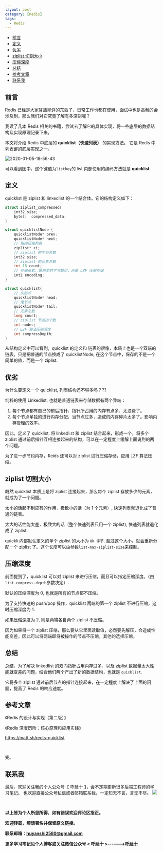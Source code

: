 ```yaml
---
layout: post
category: [Redis]
tags:
  - Redis
---
```


- [前言](#前言)
- [定义](#定义)
- [优劣](#优劣)
- [ziplist 切割大小](#ziplist-切割大小)
- [压缩深度](#压缩深度)
- [总结](#总结)
- [参考文章](#参考文章)
- [联系我](#联系我)

## 前言
Redis 已经是大家耳熟能详的东西了，日常工作也都在使用，面试中也是高频的会涉及到，那么我们对它究竟了解有多深刻呢？

我读了几本 Redis 相关的书籍，尝试去了解它的具体实现，将一些底层的数据结构及实现原理记录下来。

本文将介绍 Redis 中底层的 **quicklist（快速列表）** 的实现方法。 它是 Redis 中列表键的底层实现之一。

![2020-01-05-16-56-43](http://img.couplecoders.tech/2020-01-05-16-56-43.png)

可以看到图中，这个键值为`listkey`的 list 内部使用的编码方法就是 **quicklist**.

## 定义

quicklist 是 ziplist 和 linkedlist 的一个结合体。它的结构定义如下：

```c
struct ziplist_compressed{
    int32 size;
    byte[]  compressed_data;
}

struct quicklistNode {
    quicklistNode* prev;
    quicklistNode* next;
    // 指向压缩列表
    ziplist* zi; 
    // ziplist 的字节总数
    int32 size;
    // ziplist 的元素总数
    int 16 count;
    // 存储形式，是原生的字节数组，还是 LZF 压缩存储
    int2 encoding;
}

struct quicklist{
    // 头结点
    quicklistNode* head;
    // 尾节点
    quicklistNode* tail;
    // 元素总数
    long count;
    // ziplist 节点的个数
    int nodes;
    // LZF 算法压缩深度
    int compressDepth;
}
```

从结构定义中可以看到，quicklist 的定义和 链表的很像，本质上也是一个双端的链表，只是把普通的节点换成了 quicklistNode, 在这个节点中，保存的不是一个简单的值，而是一个 ziplist.

## 优劣

为什么要定义一个 quicklist, 列表结构还不够多吗？??

纯粹的使用 Linkedlist, 也就是普通链表来存储数据有两个弊端：

1. 每个节点都有自己的前后指针，指针所占用的内存有点多，太浪费了。
2. 每个节点单独的进行内存分配，当节点过多，造成的内存碎片太多了。影响内存管理的效率。

因此，定义了 quicklist, 将 linkedlist 和 ziplist 结合起来，形成一个，将多个 ziplist 通过前后指针互相连接起来的结构，可以在一定程度上缓解上面说到的两个问题。

为了进一步节约内存，Reids 还可以对 ziplist 进行压缩存储，应用 LZF 算法压缩。

## ziplist 切割大小

既然 quicklist 本质上是将 ziplist 连接起来，那么每个 ziplist 存放多少的元素，就成为了一个问题。

太小的话起不到应有的作用，极致小的话（为 1 个元素）, 快速列表就退化成了普通的链表。

太大的话性能太差，极致大的话（整个快速列表只用一个 ziplist), 快速列表就退化成了 ziplist.

quickli 内部默认定义的单个 ziplist 的大小为 `8k 字节`. 超过这个大小，就会重新分配一个 ziplist 了。这个长度可以由参数`list-max-ziplist-size`来控制。

## 压缩深度

前面提到了，quicklist 可以对 ziplist 来进行压缩，而且可以指定压缩深度。（由`list-compress-depth`参数决定）.

默认的压缩深度为 0, 也就是所有的节点都不压缩。

为了支持快速的 push/pop 操作，quicklist 两端的第一个 ziplist 不进行压缩，这时压缩深度为 1.

如果压缩深度为 2, 则是两端各自两个 ziplist 不压缩。

因为如果将一个 ziplist 压缩，那么要从它里面读取值，必然要先解压，会造成性能变差，因此可以将两端即将被操作的节点不压缩，其他的选择压缩。

## 总结

总结，为了解决 linkedlist 的双向指针占用内存过多，以及 ziplist 数据量太大性能就变差的问题，结合他们两个产出了新的数据结构，也就是 `quicklist`.

它将多个 ziplist 通过前后节点的指针连接起来，在一定程度上解决了上面的问题，提高了 Redis 的响应速度。

## 参考文章

《Redis 的设计与实现（第二版）》

《Redis 深度历险：核心原理和应用实践》

https://matt.sh/redis-quicklist

<br>

完。
<br>

## 联系我
最后，欢迎关注我的个人公众号【 呼延十 】，会不定期更新很多后端工程师的学习笔记。
也欢迎直接公众号私信或者邮箱联系我，一定知无不言，言无不尽。
![](http://img.couplecoders.tech/%E6%89%AB%E7%A0%81_%E6%90%9C%E7%B4%A2%E8%81%94%E5%90%88%E4%BC%A0%E6%92%AD%E6%A0%B7%E5%BC%8F-%E6%A0%87%E5%87%86%E8%89%B2%E7%89%88.png)

<br>

**以上皆为个人所思所得，如有错误欢迎评论区指正。**

**欢迎转载，烦请署名并保留原文链接。**

**联系邮箱：huyanshi2580@gmail.com**

**更多学习笔记见个人博客或关注微信公众号 &lt; 呼延十 &gt;------><a href="{{ site.baseurl }}/">呼延十</a>**